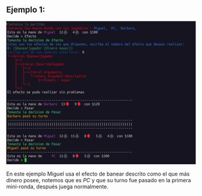## Ejemplo 1:

![Captura Pantalla Ejemplo]( Example1.png )

En este ejemplo Miguel usa el efecto de banear descrito como el que más dinero posee, notemos que es *PC* y que su turno fue pasado en la primera mini-ronda, después juega normalmente.
